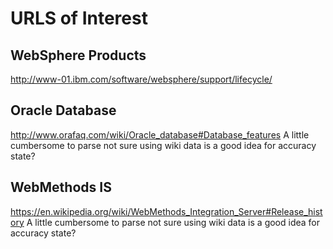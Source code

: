 # URLS of Interest

## WebSphere Products ##
  http://www-01.ibm.com/software/websphere/support/lifecycle/

## Oracle Database ##
  http://www.orafaq.com/wiki/Oracle_database#Database_features
  A little cumbersome to parse not sure using wiki data is a good idea for accuracy state?
  
## WebMethods IS ##
  https://en.wikipedia.org/wiki/WebMethods_Integration_Server#Release_history
   A little cumbersome to parse not sure using wiki data is a good idea for accuracy state?